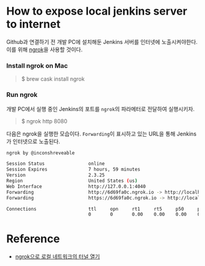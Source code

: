 # How to expose local jenkins server to internet

Github과 연결하기 전 개발 PC에 설치해둔 Jenkins 서버를 인터넷에 노출시켜야한다. 이를 위해 [ngrok](https://ngrok.com/)을 사용할 것이다.

### Install ngrok on Mac

>$ brew cask install ngrok

### Run ngrok

개발 PC에서 실행 중인 Jenkins의 포트를 `ngrok`의 파라메터로 전달하여 실행시키자. 

>$ ngrok http 8080

다음은 ngrok을 실행한 모습이다. `Forwarding`이 표시하고 있는 URL을 통해 Jenkins가 인터넷으로 노출된다. 

```sh
ngrok by @inconshreveable                                                              (Ctrl+C to quit)

Session Status                online
Session Expires               7 hours, 59 minutes
Version                       2.3.25
Region                        United States (us)
Web Interface                 http://127.0.0.1:4040
Forwarding                    http://6d69fa0c.ngrok.io -> http://localhost:8080
Forwarding                    https://6d69fa0c.ngrok.io -> http://localhost:8080

Connections                   ttl     opn     rt1     rt5     p50     p90
                              0       0       0.00    0.00    0.00    0.00
```

# Reference

* [ngrok으로 로컬 네트워크의 터널 열기](https://blog.outsider.ne.kr/1159)